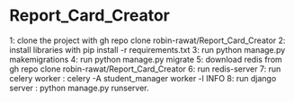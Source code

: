 # Report_Card_Creator
1: clone the project with gh repo clone robin-rawat/Report_Card_Creator 
2: install libraries with pip install -r requirements.txt
3: run python manage.py makemigrations
4: run python manage.py migrate
5: download redis from gh repo clone robin-rawat/Report_Card_Creator
6: run redis-server
7: run celery worker : celery -A student_manager worker -l INFO
8: run django server : python manage.py runserver.
